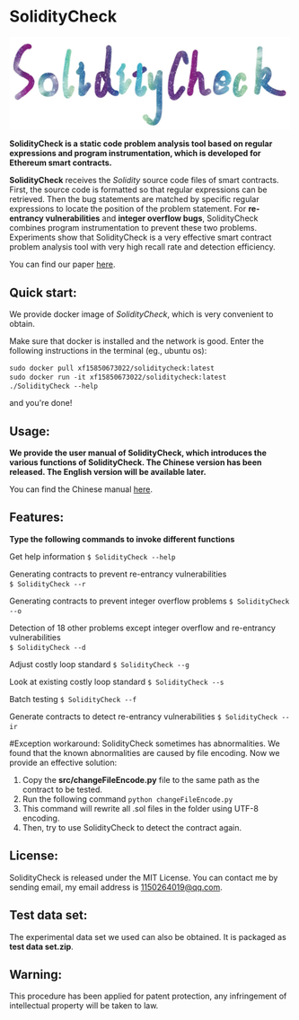 SolidityCheck
=============
<img src="./logo.jpg" alt="Logo" width="500"/>

**SolidityCheck is a static code problem analysis tool based on regular expressions and program instrumentation, which is developed for Ethereum smart contracts.**

**SolidityCheck** receives the *Solidity* source code files of smart contracts. 
First, the source code is formatted so that regular expressions can be retrieved. Then the bug statements are matched by specific regular expressions to locate the position of the problem statement. For **re-entrancy vulnerabilities** and **integer overflow bugs**, SolidityCheck combines program instrumentation to prevent these two problems. Experiments show that SolidityCheck is a very effective smart contract problem analysis tool with very high recall rate and detection efficiency.

You can find our paper [here](https://arxiv.xilesou.top/abs/1911.09425).


Quick start:
-----
We provide docker image of *SolidityCheck*, which is very convenient to obtain.

Make sure that docker is installed and the network is good. Enter the following instructions in the terminal (eg., ubuntu os):
```
sudo docker pull xf15850673022/soliditycheck:latest
sudo docker run -it xf15850673022/soliditycheck:latest
./SolidityCheck --help
```

and you're done!

Usage:
------
**We provide the user manual of SolidityCheck, which introduces the various functions of SolidityCheck. The Chinese version has been released. The English version will be available later.**

You can find the Chinese manual [here](https://github.com/xf97/SolidityCheck/blob/master/SolidityCheck使用手册.pdf).

Features:
----------
**Type the following commands to invoke different functions**

   
Get help information
    ```
    $ SolidityCheck --help
    ```

Generating contracts to prevent re-entrancy vulnerabilities		
    ```
    $ SolidityCheck --r
    ```

Generating contracts to prevent integer overflow problems
    ```
    $ SolidityCheck --o
    ```

Detection of 18 other problems except integer overflow and re-entrancy vulnerabilities		
    ```
    $ SolidityCheck --d
    ```

Adjust costly loop standard	
    ```
    $ SolidityCheck --g
    ```

Look at existing costly loop standard
    ```
    $ SolidityCheck --s
    ```

Batch testing
    ```
    $ SolidityCheck --f
    ```

Generate contracts to detect re-entrancy vulnerabilities
	```
	$ SolidityCheck --ir
    ```
    
#Exception workaround:
SolidityCheck sometimes has abnormalities. We found that the known abnormalities are caused by file encoding. Now we provide an effective solution:
1. Copy the **src/changeFileEncode.py** file to the same path as the contract to be tested.
2. Run the following command `python changeFileEncode.py`
3. This command will rewrite all .sol files in the folder using UTF-8 encoding.
4. Then, try to use SolidityCheck to detect the contract again.

License:
--------
SolidityCheck is released under the MIT License. You can contact me by sending email, my email address is 1150264019@qq.com.

Test data set:
--------
The experimental data set we used can also be obtained. It is packaged as **test data set.zip**.


Warning:
---------
This procedure has been applied for patent protection, any infringement of intellectual property will be taken to law.



